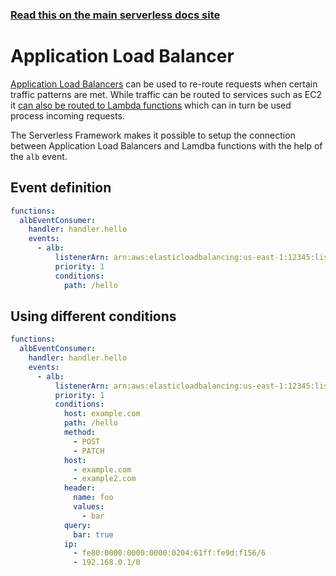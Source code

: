 <!--
title: Serverless Framework - AWS Lambda Events - ALB
menuText: Application Load Balancer
menuOrder: 8
description: Setting up AWS Application Load Balancer events with AWS Lambda via the Serverless Framework
layout: Doc
-->

<!-- DOCS-SITE-LINK:START automatically generated  -->

### [Read this on the main serverless docs site](https://www.serverless.com/framework/docs/providers/aws/events/alb)

<!-- DOCS-SITE-LINK:END -->

# Application Load Balancer

[Application Load Balancers](https://docs.aws.amazon.com/elasticloadbalancing/latest/application/introduction.html) can be used to re-route requests when certain traffic patterns are met. While traffic can be routed to services such as EC2 it [can also be routed to Lambda functions](https://aws.amazon.com/de/blogs/networking-and-content-delivery/lambda-functions-as-targets-for-application-load-balancers/) which can in turn be used process incoming requests.

The Serverless Framework makes it possible to setup the connection between Application Load Balancers and Lamdba functions with the help of the `alb` event.

## Event definition

```yml
functions:
  albEventConsumer:
    handler: handler.hello
    events:
      - alb:
          listenerArn: arn:aws:elasticloadbalancing:us-east-1:12345:listener/app/my-load-balancer/50dc6c495c0c9188/
          priority: 1
          conditions:
            path: /hello
```

## Using different conditions

```yml
functions:
  albEventConsumer:
    handler: handler.hello
    events:
      - alb:
          listenerArn: arn:aws:elasticloadbalancing:us-east-1:12345:listener/app/my-load-balancer/50dc6c495c0c9188/
          priority: 1
          conditions:
            host: example.com
            path: /hello
            method:
              - POST
              - PATCH
            host:
              - example.com
              - example2.com
            header:
              name: foo
              values:
                - bar
            query:
              bar: true
            ip:
              - fe80:0000:0000:0000:0204:61ff:fe9d:f156/6
              - 192.168.0.1/0
```
